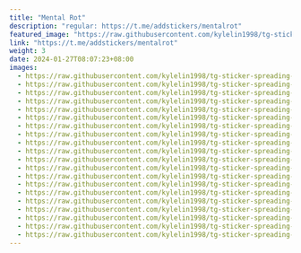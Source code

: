 ```yaml
---
title: "Mental Rot"
description: "regular: https://t.me/addstickers/mentalrot"
featured_image: "https://raw.githubusercontent.com/kylelin1998/tg-sticker-spreading-worldwide-images/main/img/06395d8e-d8f5-42cb-8e4d-3c58b147fe83.jpg"
link: "https://t.me/addstickers/mentalrot"
weight: 3
date: 2024-01-27T08:07:23+08:00
images:
  - https://raw.githubusercontent.com/kylelin1998/tg-sticker-spreading-worldwide-images/main/img/06395d8e-d8f5-42cb-8e4d-3c58b147fe83.jpg
  - https://raw.githubusercontent.com/kylelin1998/tg-sticker-spreading-worldwide-images/main/img/16ac577e-d20d-4263-b7d2-26797574146c.jpg
  - https://raw.githubusercontent.com/kylelin1998/tg-sticker-spreading-worldwide-images/main/img/01b1021d-003f-4acb-a3e0-a1294c771c68.jpg
  - https://raw.githubusercontent.com/kylelin1998/tg-sticker-spreading-worldwide-images/main/img/434a8a78-a727-4185-b986-5c7e32b21b8b.jpg
  - https://raw.githubusercontent.com/kylelin1998/tg-sticker-spreading-worldwide-images/main/img/793f481c-1610-4214-853d-d469f4cb3ded.jpg
  - https://raw.githubusercontent.com/kylelin1998/tg-sticker-spreading-worldwide-images/main/img/f31072c9-f340-43c0-a904-14ab595fefe5.jpg
  - https://raw.githubusercontent.com/kylelin1998/tg-sticker-spreading-worldwide-images/main/img/9e55771a-2123-4018-97a6-171e06a9a37e.jpg
  - https://raw.githubusercontent.com/kylelin1998/tg-sticker-spreading-worldwide-images/main/img/8bf1f79a-40c2-4e9e-bf56-577e0ee81208.jpg
  - https://raw.githubusercontent.com/kylelin1998/tg-sticker-spreading-worldwide-images/main/img/447a30be-de14-4a2d-84bb-c92f4d88756e.jpg
  - https://raw.githubusercontent.com/kylelin1998/tg-sticker-spreading-worldwide-images/main/img/b6f29113-762a-489c-99c4-5fe57f022822.jpg
  - https://raw.githubusercontent.com/kylelin1998/tg-sticker-spreading-worldwide-images/main/img/3bbe508e-d604-4940-801d-8ef6b1198217.jpg
  - https://raw.githubusercontent.com/kylelin1998/tg-sticker-spreading-worldwide-images/main/img/e3eb6069-7c9a-4c06-8466-dc74f42dd0fc.jpg
  - https://raw.githubusercontent.com/kylelin1998/tg-sticker-spreading-worldwide-images/main/img/4b4ddbee-6a4f-41e6-8aec-0809a070644d.jpg
  - https://raw.githubusercontent.com/kylelin1998/tg-sticker-spreading-worldwide-images/main/img/1cadb0f5-caca-4758-906e-45662286d00d.jpg
  - https://raw.githubusercontent.com/kylelin1998/tg-sticker-spreading-worldwide-images/main/img/7e3e46bf-a692-42df-bee8-c3c4c4e5d179.jpg
  - https://raw.githubusercontent.com/kylelin1998/tg-sticker-spreading-worldwide-images/main/img/1632d34e-3355-469f-8e00-f6ed154e898d.jpg
  - https://raw.githubusercontent.com/kylelin1998/tg-sticker-spreading-worldwide-images/main/img/33bfcba5-2478-46db-9f89-60dd4f820af3.jpg
  - https://raw.githubusercontent.com/kylelin1998/tg-sticker-spreading-worldwide-images/main/img/ff876d64-40d8-4237-b7bb-644f8cb3ce25.jpg
  - https://raw.githubusercontent.com/kylelin1998/tg-sticker-spreading-worldwide-images/main/img/05fd3e31-a22a-40c2-a6a0-b16bbcf15765.jpg
  - https://raw.githubusercontent.com/kylelin1998/tg-sticker-spreading-worldwide-images/main/img/2f10c25b-ca43-43e2-9bd6-57ce0318fc80.jpg
---
```

